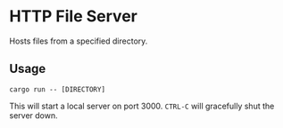 # HTTP File Server

Hosts files from a specified directory.

## Usage

`cargo run -- [DIRECTORY]`

This will start a local server on port 3000. `CTRL-C` will gracefully shut the server down.